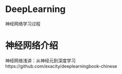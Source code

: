 # DeepLearning
神经网络学习过程

<h1>神经网络介绍</h1>
<src=http://www.cnblogs.com/subconscious/p/5058741.html>神经网络浅讲：从神经元到深度学习</src>
https://github.com/exacity/deeplearningbook-chinese
